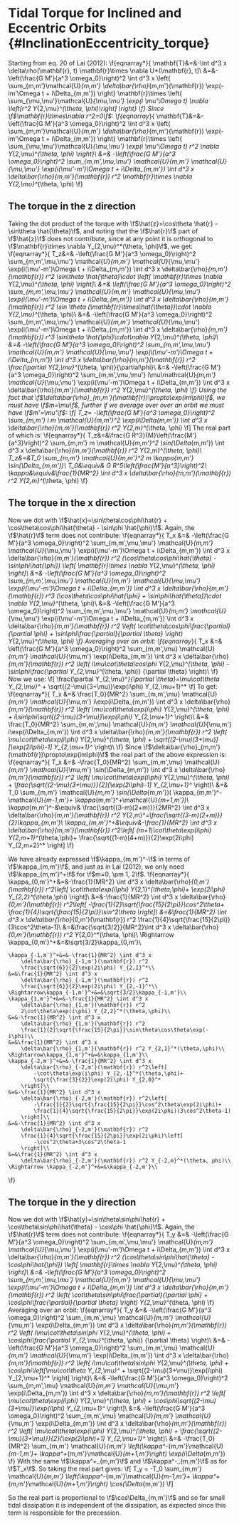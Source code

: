 Tidal Torque for Inclined and Eccentric Orbits {#InclinationEccentricity_torque}
==============================================
Starting from eq. 20 of Lai (2012):
\f{eqnarray*}{
	\mathbf{T}&=&-\int d^3 x \delta\rho(\mathbf{r}, t) \mathbf{r}\times
		\nabla U*(\mathbf{r}, t)\\
		&=&-\left(\frac{G M'}{a^3 \omega_0}\right)^2
			\int d^3 x 
			\left\{
				\sum_{m,m'}\mathcal{U}_{m,m'}
					\delta\bar{\rho}_{m,m'}(\mathbf{r})
					\exp(-im'\Omega t + i\Delta_{m,m'})
			\right\}
			\mathbf{r}\times
			\left\{
				\sum_{\mu,\mu'}\mathcal{U}_{\mu,\mu'}
				\exp(i \mu'\Omega t) 
				\nabla \left[r^2 Y_{2,\mu}^*(\theta, \phi)\right]
			\right\}
\f}
Since \f$\mathbf{r}\times\nabla r^2=0\f$:
\f{eqnarray*}{
	\mathbf{T}&=&-\left(\frac{G M'}{a^3 \omega_0}\right)^2
			\int d^3 x 
			\left\{
				\sum_{m,m'}\mathcal{U}_{m,m'}
					\delta\bar{\rho}_{m,m'}(\mathbf{r})
					\exp(-im'\Omega t + i\Delta_{m,m'})
			\right\}
			\mathbf{r}\times
			\left\{
				\sum_{\mu,\mu'}\mathcal{U}_{\mu,\mu'}
				\exp(i \mu'\Omega t) r^2 
				\nabla Y_{2,\mu}^*(\theta, \phi)
			\right\}\\
		&=& -\left(\frac{G M'}{a^3 \omega_0}\right)^2
			\sum_{m,m',\mu,\mu'} \mathcal{U}_{m,m'} \mathcal{U}_{\mu,\mu'}
				\exp(i(\mu'-m')\Omega t + i\Delta_{m,m'})
				\int d^3 x 
					\delta\bar{\rho}_{m,m'}(\mathbf{r})
					r^2 \mathbf{r}\times
					\nabla Y_{2,\mu}^*(\theta, \phi)
\f}

The torque in the z direction
-----------------------------

Taking the dot product of the torque with 
\f$\hat{z}=\cos\theta \hat{r} - \sin\theta \hat{\theta}\f$, and noting that
the \f$\hat{r}\f$ part of \f$\hat{z}\f$ does not contribute, since at any 
point it is orthogonal to 
\f$\mathbf{r}\times \nabla Y_{2,\mu}^*(\theta, \phi)\f$, we get:
\f{eqnarray*}{
	T_z&=& -\left(\frac{G M'}{a^3 \omega_0}\right)^2
			\sum_{m,m',\mu,\mu'} \mathcal{U}_{m,m'} \mathcal{U}_{\mu,\mu'}
				\exp(i(\mu'-m')\Omega t + i\Delta_{m,m'})
				\int d^3 x 
					\delta\bar{\rho}_{m,m'}(\mathbf{r})
					r^2 \sin\theta \hat{\theta}\cdot \left[
						\mathbf{r}\times
						\nabla Y_{2,\mu}^*(\theta, \phi)
					\right]\\
	&=& \left(\frac{G M'}{a^3 \omega_0}\right)^2
			\sum_{m,m',\mu,\mu'} \mathcal{U}_{m,m'} \mathcal{U}_{\mu,\mu'}
				\exp(i(\mu'-m')\Omega t + i\Delta_{m,m'})
				\int d^3 x 
					\delta\bar{\rho}_{m,m'}(\mathbf{r})
					r^2 \sin \theta (\mathbf{r}\times\hat{\theta})\cdot
					\nabla Y_{2,\mu}^*(\theta, \phi)\\
	&=& -\left(\frac{G M'}{a^3 \omega_0}\right)^2
			\sum_{m,m',\mu,\mu'} \mathcal{U}_{m,m'} \mathcal{U}_{\mu,\mu'}
				\exp(i(\mu'-m')\Omega t + i\Delta_{m,m'})
				\int d^3 x 
					\delta\bar{\rho}_{m,m'}(\mathbf{r})
					r^3 \sin\theta
					\hat{\phi}\cdot\nabla Y_{2,\mu}^*(\theta, \phi)\\
	&=& -\left(\frac{G M'}{a^3 \omega_0}\right)^2
			\sum_{m,m',\mu,\mu'} \mathcal{U}_{m,m'} \mathcal{U}_{\mu,\mu'}
				\exp(i(\mu'-m')\Omega t + i\Delta_{m,m'})
				\int d^3 x 
					\delta\bar{\rho}_{m,m'}(\mathbf{r})
					r^2
					\frac{\partial Y_{2,\mu}^*(\theta, \phi)}{\partial\phi}\\
	&=& -\left(\frac{G M'}{a^3 \omega_0}\right)^2
			\sum_{m,m',\mu,\mu'} i\mu\mathcal{U}_{m,m'} \mathcal{U}_{\mu,\mu'}
				\exp(i(\mu'-m')\Omega t + i\Delta_{m,m'})
				\int d^3 x 
					\delta\bar{\rho}_{m,m'}(\mathbf{r})
					r^2 Y_{2,\mu}^*(\theta, \phi)
\f}
Using the fact that
\f$\delta\bar{\rho}_{m,m'}(\mathbf{r})\propto\exp(im\phi)\f$, we must have
\f$m=\mu\f$, further if we average over over an orbit we must have
\f$m'=\mu'\f$:
\f[
	T_z= -\left(\frac{G M'}{a^3 \omega_0}\right)^2
			\sum_{m,m'} i m \mathcal{U}_{m,m'}^2
				\exp(i\Delta_{m,m'})
				\int d^3 x \delta\bar{\rho}_{m,m'}(\mathbf{r}) r^2 
						Y_{2,m}^*(\theta, \phi)
\f]
The real part of which is:
\f{eqnarray*}{
	T_z&=&\frac{G R^3}{M}\left(\frac{M'}{a^3}\right)^2
			\sum_{m,m'} m \mathcal{U}_{m,m'}^2
				\sin(\Delta_{m,m'})
				\int d^3 x \delta\bar{\rho}_{m,m'}(\mathbf{r}) r^2 
						Y_{2,m}^*(\theta, \phi)\\
	T_z&=&T_0 \sum_{m,m'} \mathcal{U}_{m,m'}^2 m \kappa_{m,m'}
			\sin(\Delta_{m,m'})\\
	T_0&\equiv& G R^5\left(\frac{M'}{a^3}\right)^2\\
	\kappa&\equiv&\frac{1}{MR^2}
			\int d^3 x \delta\bar{\rho}_{m,m'}(\mathbf{r}) r^2 
						Y_{2,m}^*(\theta, \phi)
\f}

The torque in the x direction
-----------------------------

Now we dot with \f$\hat{x}=\sin\theta\cos\phi\hat{r} +
\cos\theta\cos\phi\hat{\theta} - \sin\phi \hat{\phi}\f$. Again, the
\f$\hat{r}\f$ term does not contribute:
\f{eqnarray*}{
	T_x &=& -\left(\frac{G M'}{a^3 \omega_0}\right)^2
			\sum_{m,m',\mu,\mu'} \mathcal{U}_{m,m'} \mathcal{U}_{\mu,\mu'}
				\exp(i(\mu'-m')\Omega t + i\Delta_{m,m'})
				\int d^3 x 
					\delta\bar{\rho}_{m,m'}(\mathbf{r})
					r^2 (\cos\theta\cos\phi\hat{\theta} -
						 \sin\phi\hat{\phi}) \left[
						\mathbf{r}\times
						\nabla Y_{2,\mu}^*(\theta, \phi)
					\right]\\
	&=& -\left(\frac{G M'}{a^3 \omega_0}\right)^2
			\sum_{m,m',\mu,\mu'} \mathcal{U}_{m,m'} \mathcal{U}_{\mu,\mu'}
				\exp(i(\mu'-m')\Omega t + i\Delta_{m,m'})
				\int d^3 x 
					\delta\bar{\rho}_{m,m'}(\mathbf{r})
					r^3 (\cos\theta\cos\phi\hat{\phi} +
						 \sin\phi\hat{\theta})\cdot
						\nabla Y_{2,\mu}^*(\theta, \phi)\\
	&=& -\left(\frac{G M'}{a^3 \omega_0}\right)^2
			\sum_{m,m',\mu,\mu'} \mathcal{U}_{m,m'} \mathcal{U}_{\mu,\mu'}
				\exp(i(\mu'-m')\Omega t + i\Delta_{m,m'})
				\int d^3 x 
					\delta\bar{\rho}_{m,m'}(\mathbf{r})
					r^2 \left(
						\cot\theta\cos\phi\frac{\partial}{\partial \phi} +
						 \sin\phi\frac{\partial}{\partial \theta}
					\right) Y_{2,\mu}^*(\theta, \phi)
\f}
Averaging over an orbit:
\f{eqnarray*}{
	T_x &=& \left(\frac{G M'}{a^3 \omega_0}\right)^2
			\sum_{m,m',\mu} \mathcal{U}_{m,m'} \mathcal{U}_{\mu,m'}
				\exp(i\Delta_{m,m'})
				\int d^3 x 
					\delta\bar{\rho}_{m,m'}(\mathbf{r})
					r^2 \left(
						i\mu\cot\theta\cos\phi Y_{2,\mu}^*(\theta, \phi) -
						 \sin\phi\frac{\partial Y_{2,\mu}^*(\theta, \phi)}
									  {\partial \theta}
					\right)\\
\f}
Now we use:
\f[
	\frac{\partial Y_{2,\mu}^*}{\partial \theta}=\mu\cot\theta Y_{2,\mu}^* +
	\sqrt{(2-\mu)(3+\mu)}\exp(i\phi) Y_{2,\mu+1}^*
\f]
To get:
\f{eqnarray*}{
	T_x &=& \frac{T_0}{MR^2}
			\sum_{m,m',\mu} \mathcal{U}_{m,m'} \mathcal{U}_{\mu,m'}
				i\exp(i\Delta_{m,m'})
				\int d^3 x 
					\delta\bar{\rho}_{m,m'}(\mathbf{r})
					r^2 \left(
						\mu\cot\theta\exp(i\phi) Y_{2,\mu}^*(\theta, \phi) +
						 i\sin\phi\sqrt{(2-\mu)(3+\mu)}\exp(i\phi) Y_{2,\mu+1}^*
					\right)\\
		&=& \frac{T_0}{MR^2}
			\sum_{m,m',\mu} \mathcal{U}_{m,m'} \mathcal{U}_{\mu,m'}
				i\exp(i\Delta_{m,m'})
				\int d^3 x 
					\delta\bar{\rho}_{m,m'}(\mathbf{r})
					r^2 \left(
						\mu\cot\theta\exp(i\phi) Y_{2,\mu}^*(\theta, \phi) +
						 \sqrt{(2-\mu)(3+\mu)}[\exp(2i\phi)-1] Y_{2,\mu+1}^*
					\right)\\
\f}
Since \f$\delta\bar{\rho}_{m,m'}(\mathbf{r})\propto\exp(im\phi)\f$ the real
part of the above expression is:
\f{eqnarray*}{
	T_x &=& -\frac{T_0}{MR^2}
			\sum_{m,m',\mu} \mathcal{U}_{m,m'} \mathcal{U}_{\mu,m'}
				\sin(\Delta_{m,m'})
				\int d^3 x 
					\delta\bar{\rho}_{m,m'}(\mathbf{r})
					r^2 \left(
						\mu\cot\theta\exp(i\phi) Y_{2,\mu}^*(\theta, \phi) +
						 \frac{\sqrt{(2-\mu)(3+\mu)}}{2}[\exp(2i\phi)-1] Y_{2,\mu+1}^*
					\right)\\
		&=& T_0
			\sum_{m,m'} \mathcal{U}_{m,m'} \sin(\Delta_{m,m'})(
				\kappa_{m,m'}^-\mathcal{U}_{m-1,m'}+
				\kappa_{m,m'}^+\mathcal{U}_{m+1,m'})\\
	\kappa_{m,m'}^-&\equiv& \frac{\sqrt{(3-m)(2+m)}}{2MR^2}
		\int d^3 x \delta\bar{\rho}_{m,m'}(\mathbf{r})
		r^2 Y_{2,m}^*=\frac{\sqrt{(3-m)(2+m)}}{2}\kappa_{m,m'}\\
	\kappa_{m,m'}^+&\equiv&-\frac{1}{MR^2} \int d^3 x 
		\delta\bar{\rho}_{m,m'}(\mathbf{r}) r^2\left[
			(m+1)\cot\theta\exp(i\phi) Y_{2,m+1}^*(\theta,\phi)+
			\frac{\sqrt{(1-m)(4+m)}}{2}\exp(2i\phi) Y_{2,m+2}^*
		\right]
\f}

We have already expressed \f$\kappa_{m,m'}^-\f$ in terms of
\f$\kappa_{m,m'}\f$, and just as in Lai (2012), we only need \f$\kappa_{m,m'}^+\f$ for 
\f$m=0, \pm 1, 2\f$. 
\f{eqnarray*}{
	\kappa_{0,m'}^+&=&-\frac{1}{MR^2} \int d^3 x 
		\delta\bar{\rho}_{0,m'}(\mathbf{r}) r^2\left[
			\cot\theta\exp(i\phi) Y_{2,1}^*(\theta,\phi)+
			\exp(2i\phi) Y_{2,2}^*(\theta,\phi)
		\right]\\
	&=&-\frac{1}{MR^2} \int d^3 x 
		\delta\bar{\rho}_{0,m'}(\mathbf{r}) r^2\left[
			-\frac{1}{2}\sqrt{\frac{15}{2\pi}}\cos^2\theta+
			\frac{1}{4}\sqrt{\frac{15}{2\pi}}\sin^2\theta
		\right]\\
	&=&\frac{1}{MR^2} \int d^3 x 
		\delta\bar{\rho}_{0,m'}(\mathbf{r}) r^2
		\frac{1}{4}\sqrt{\frac{15}{2\pi}}(3\cos^2\theta-1)\\
	&=&\frac{\sqrt{3/2}}{MR^2}\int d^3 x 
		\delta\bar{\rho}_{0,m'}(\mathbf{r}) r^2 Y_{2,0}^*(\theta, \phi)\\
	\Rightarrow \kappa_{0,m'}^+&=&\sqrt{3/2}\kappa_{0,m'}\\

	\kappa_{-1,m'}^+&=&-\frac{1}{MR^2} \int d^3 x 
		\delta\bar{\rho}_{-1,m'}(\mathbf{r}) r^2
		\frac{\sqrt{6}}{2}\exp(2i\phi) Y_{2,1}^*\\
	&=&\frac{1}{MR^2} \int d^3 x 
		\delta\bar{\rho}_{-1,m'}(\mathbf{r}) r^2
		\frac{\sqrt{6}}{2}\exp(2i\phi) Y_{2,-1}^*\\
	\Rightarrow\kappa_{-1,m'}^+&=&\sqrt{3/2}\kappa_{-1,m'}\\
	\kappa_{1,m'}^+&=&-\frac{1}{MR^2} \int d^3 x 
		\delta\bar{\rho}_{1,m'}(\mathbf{r}) r^2
		2\cot\theta\exp(i\phi) Y_{2,2}^*(\theta,\phi)\\
	&=&-\frac{1}{MR^2} \int d^3 x 
		\delta\bar{\rho}_{1,m'}(\mathbf{r}) r^2
		\frac{1}{2}\sqrt{\frac{15}{2\pi}}\sin\theta\cos\theta\exp(-i\phi)\\
	&=&\frac{1}{MR^2} \int d^3 x 
		\delta\bar{\rho}_{1,m'}(\mathbf{r}) r^2 Y_{2,1}^*(\theta,\phi)\\
	\Rightarrow\kappa_{1,m'}^+&=&\kappa_{1,m'}\\
	\kappa_{-2,m'}^+&=&-\frac{1}{MR^2} \int d^3 x 
		\delta\bar{\rho}_{-2,m'}(\mathbf{r}) r^2\left[
			-\cot\theta\exp(i\phi) Y_{2,-1}^*(\theta,\phi)+
			\sqrt{\frac{3}{2}}\exp(2i\phi) Y_{2,0}^*
		\right]\\
	&=&-\frac{1}{MR^2} \int d^3 x 
		\delta\bar{\rho}_{-2,m'}(\mathbf{r}) r^2\left[
			-\frac{1}{2}\sqrt{\frac{15}{2\pi}}\cos^2\theta\exp(2i\phi)+
			\frac{1}{4}\sqrt{\frac{15}{2\pi}}\exp(2i\phi)(3\cos^2\theta-1)
		\right]\\
	&=&-\frac{1}{MR^2} \int d^3 x 
		\delta\bar{\rho}_{-2,m'}(\mathbf{r}) r^2
		\frac{1}{4}\sqrt{\frac{15}{2\pi}}\exp(2i\phi)\left[
			-\cos^2\theta+3\cos^2\theta-1
		\right]\\
	&=&\frac{1}{MR^2} \int d^3 x 
		\delta\bar{\rho}_{-2,m'}(\mathbf{r}) r^2 Y_{-2,m}^*(\theta, phi)\\
	\Rightarrow \kappa_{-2,m'}^+&=&\kappa_{-2,m'}\\
\f}

The torque in the y direction
-----------------------------
Now we dot with \f$\hat{y}=\sin\theta\sin\phi\hat{r} +
\cos\theta\sin\phi\hat{\theta} - \cos\phi \hat{\phi}\f$. Again, the
\f$\hat{r}\f$ term does not contribute:
\f{eqnarray*}{
	T_y &=& -\left(\frac{G M'}{a^3 \omega_0}\right)^2
			\sum_{m,m',\mu,\mu'} \mathcal{U}_{m,m'} \mathcal{U}_{\mu,\mu'}
				\exp(i(\mu'-m')\Omega t + i\Delta_{m,m'})
				\int d^3 x 
					\delta\bar{\rho}_{m,m'}(\mathbf{r})
					r^2 (\cos\theta\sin\phi\hat{\theta} -
						 \cos\phi\hat{\phi}) \left[
						\mathbf{r}\times
						\nabla Y_{2,\mu}^*(\theta, \phi)
					\right]\\
	&=& -\left(\frac{G M'}{a^3 \omega_0}\right)^2
			\sum_{m,m',\mu,\mu'} \mathcal{U}_{m,m'} \mathcal{U}_{\mu,\mu'}
				\exp(i(\mu'-m')\Omega t + i\Delta_{m,m'})
				\int d^3 x 
					\delta\bar{\rho}_{m,m'}(\mathbf{r})
					r^2 \left(
						\cot\theta\sin\phi\frac{\partial}{\partial \phi} +
						 \cos\phi\frac{\partial}{\partial \theta}
					\right) Y_{2,\mu}^*(\theta, \phi)
\f}
Averaging over an orbit:
\f{eqnarray*}{
	T_y &=& -\left(\frac{G M'}{a^3 \omega_0}\right)^2
		\sum_{m,m',\mu} \mathcal{U}_{m,m'} \mathcal{U}_{\mu,m'}
			\exp(i\Delta_{m,m'})
			\int d^3 x 
				\delta\bar{\rho}_{m,m'}(\mathbf{r})
				r^2 \left(
					i\mu\cot\theta\sin\phi Y_{2,\mu}^*(\theta, \phi) +
					 \cos\phi\frac{\partial Y_{2,\mu}^*(\theta, \phi)}
								  {\partial \theta}
				\right)\\
	&=& -\left(\frac{G M'}{a^3 \omega_0}\right)^2
		\sum_{m,m',\mu} \mathcal{U}_{m,m'} \mathcal{U}_{\mu,m'}
			\exp(i\Delta_{m,m'})
			\int d^3 x 
				\delta\bar{\rho}_{m,m'}(\mathbf{r})
				r^2 \left\{
					i\mu\cot\theta\sin\phi Y_{2,\mu}^*(\theta, \phi) +
					\cos\phi\left[\mu\cot\theta Y_{2,\mu}^* +
						\sqrt{(2-\mu)(3+\mu)}\exp(i\phi) Y_{2,\mu+1}^*
					\right]
				\right\}\\
	&=& -\left(\frac{G M'}{a^3 \omega_0}\right)^2
		\sum_{m,m',\mu} \mathcal{U}_{m,m'} \mathcal{U}_{\mu,m'}
			\exp(i\Delta_{m,m'})
			\int d^3 x 
				\delta\bar{\rho}_{m,m'}(\mathbf{r})
				r^2 \left[
					\mu\cot\theta\exp(i\phi) Y_{2,\mu}^*(\theta, \phi) +
					\cos\phi\sqrt{(2-\mu)(3+\mu)}\exp(i\phi) Y_{2,\mu+1}^*
				\right]\\
	&=& -\left(\frac{G M'}{a^3 \omega_0}\right)^2
		\sum_{m,m',\mu} \mathcal{U}_{m,m'} \mathcal{U}_{\mu,m'}
			\exp(i\Delta_{m,m'})
			\int d^3 x 
				\delta\bar{\rho}_{m,m'}(\mathbf{r})
				r^2 \left[
					\mu\cot\theta\exp(i\phi) Y_{2,\mu}^*(\theta, \phi) +
					\frac{\sqrt{(2-\mu)(3+\mu)}}{2}(\exp(2i\phi)+1)
					Y_{2,\mu+1}^*
				\right]\\
	&=& -\frac{T_0}{MR^2}
		\sum_{m,m'} \mathcal{U}_{m,m'}
						\left(\kappa^-_{m,m'}\mathcal{U}_{m-1,m'}+
					     \kappa^+_{m,m'}\mathcal{U}_{m+1,m'}\right)
						\exp(i\Delta_{m,m'})
\f}
With the same \f$\kappa^+_{m,m'}\f$ and \f$\kappa^-_{m,m'}\f$ as for
\f$T_x\f$. So taking the real part gives:
\f[
	T_y = -T_0
		\sum_{m,m'} \mathcal{U}_{m,m'}
						\left(\kappa^-_{m,m'}\mathcal{U}_{m-1,m'}+
					     \kappa^+_{m,m'}\mathcal{U}_{m+1,m'}\right)
						\cos(\Delta_{m,m'})
\f]

So the real part is proportional to \f$\cos\Delta_{m,m'}\f$ and so for small
tidal dissipation it is independent of the dissipation, as expected since
this term is responsible for the precession.
